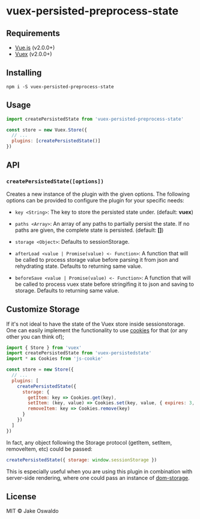 # vuex-persisted-preprocess-state

## Requirements

- [Vue.js](https://vuejs.org) (v2.0.0+)
- [Vuex](http://vuex.vuejs.org) (v2.0.0+)

## Installing
```
npm i -S vuex-persisted-preprocess-state
```

## Usage

```js
import createPersistedState from 'vuex-persisted-preprocess-state'

const store = new Vuex.Store({
  // ...
  plugins: [createPersistedState()]
})
```

## API

### `createPersistedState([options])`

Creates a new instance of the plugin with the given options. The following options
can be provided to configure the plugin for your specific needs:

- `key <String>`: The key to store the persisted state under. (default: __vuex__)
- `paths <Array>`: An array of any paths to partially persist the state. If no paths are given, the complete state is persisted. (default: __[]__)

- `storage <Object>`: Defaults to sessionStorage.

- `afterLoad <value | Promise(value) <- Function>`: A function that will be called to process storage value before parsing it from json and rehydrating state. Defaults to returning same value.
- `beforeSave <value | Promise(value) <- Function>`: A function that will be called to process vuex state before stringifing it to json and saving to storage. Defaults to returning same value.

## Customize Storage

If it's not ideal to have the state of the Vuex store inside sessionstorage. One can easily implement the functionality to use [cookies](https://github.com/js-cookie/js-cookie) for that (or any other you can think of);

```js
import { Store } from 'vuex'
import createPersistedState from 'vuex-persistedstate'
import * as Cookies from 'js-cookie'

const store = new Store({
  // ...
  plugins: [
    createPersistedState({
      storage: {
        getItem: key => Cookies.get(key),
        setItem: (key, value) => Cookies.set(key, value, { expires: 3, secure: true }),
        removeItem: key => Cookies.remove(key)
      }
    })
  ]
})
```

In fact, any object following the Storage protocol (getItem, setItem, removeItem, etc) could be passed:

```js
createPersistedState({ storage: window.sessionStorage })
```

This is especially useful when you are using this plugin in combination with server-side rendering, where one could pass an instance of [dom-storage](https://www.npmjs.com/package/dom-storage).

## License

MIT © Jake Oswaldo
